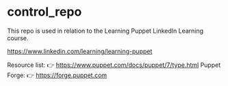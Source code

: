# control_repo

This repo is used in relation to the Learning Puppet LinkedIn Learning course.

https://www.linkedin.com/learning/learning-puppet

Resource list: 👉 https://www.puppet.com/docs/puppet/7/type.html
Puppet Forge:  👉 https://forge.puppet.com
